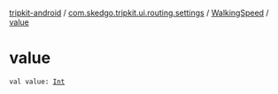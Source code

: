 [tripkit-android](../../index.md) / [com.skedgo.tripkit.ui.routing.settings](../index.md) / [WalkingSpeed](index.md) / [value](./value.md)

# value

`val value: `[`Int`](https://kotlinlang.org/api/latest/jvm/stdlib/kotlin/-int/index.html)